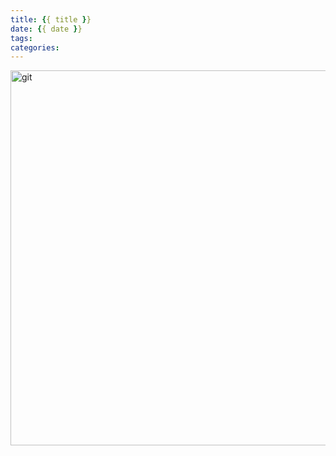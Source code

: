 ```yaml
---
title: {{ title }}
date: {{ date }}
tags:
categories:
---
```

<img src="/img/git.png" width = "900" height = "600" alt="git" align=center />
<!--more -->